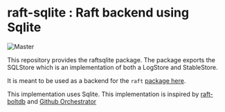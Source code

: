 # raft-sqlite : Raft backend using Sqlite

![Master](https://github.com/shettyh/raft-sqlite/workflows/Master/badge.svg)

This repository provides the raftsqlite package. The package exports the SQLStore which is an implementation of both a LogStore and StableStore.

It is meant to be used as a backend for the `raft` [package
here](https://github.com/hashicorp/raft).

This implementation uses Sqlite. This implementation is inspired by [raft-boltdb](https://github.com/hashicorp/raft-boltdb) and [Github Orchestrator](https://github.com/github/orchestrator)
